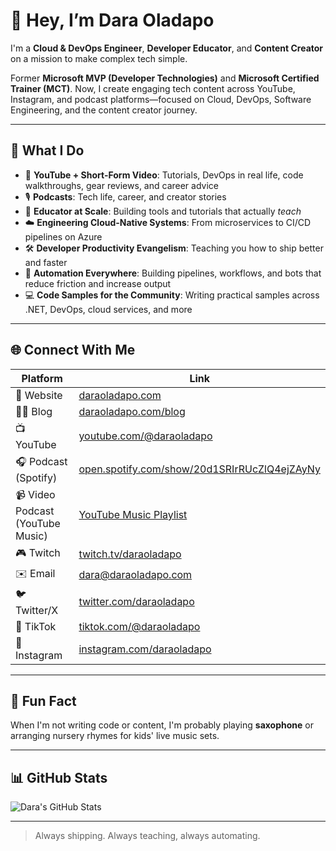 # 👋 Hey, I’m Dara Oladapo

I'm a **Cloud & DevOps Engineer**, **Developer Educator**, and **Content Creator** on a mission to make complex tech simple.

Former **Microsoft MVP (Developer Technologies)** and **Microsoft Certified Trainer (MCT)**. Now, I create engaging tech content across YouTube, Instagram, and podcast platforms—focused on Cloud, DevOps, Software Engineering, and the content creator journey.

---

## 🎯 What I Do

- 🎥 **YouTube + Short-Form Video**: Tutorials, DevOps in real life, code walkthroughs, gear reviews, and career advice  
- 🎙️ **Podcasts**: Tech life, career, and creator stories  
- 🧠 **Educator at Scale**: Building tools and tutorials that actually *teach*  
- ☁️ **Engineering Cloud-Native Systems**: From microservices to CI/CD pipelines on Azure  
- 🛠️ **Developer Productivity Evangelism**: Teaching you how to ship better and faster  
- 🤖 **Automation Everywhere**: Building pipelines, workflows, and bots that reduce friction and increase output  
- 💻 **Code Samples for the Community**: Writing practical samples across .NET, DevOps, cloud services, and more  

---

## 🌐 Connect With Me

| Platform | Link |
|--|--|
| 🔗 Website | [daraoladapo.com](https://daraoladapo.com) |
| ✍🏽 Blog | [daraoladapo.com/blog](https://daraoladapo.com/blog) |
| 📺 YouTube | [youtube.com/@daraoladapo](https://youtube.com/@daraoladapo) |
| 🎧 Podcast (Spotify) | [open.spotify.com/show/20d1SRIrRUcZlQ4ejZAyNy](https://open.spotify.com/show/20d1SRIrRUcZlQ4ejZAyNy) |
| 📹 Video Podcast (YouTube Music) | [YouTube Music Playlist](https://music.youtube.com/playlist?list=PLLPoUzIf1nXr1BQB4NwTSBZ4m0GR7kCOP) |
| 🎮 Twitch | [twitch.tv/daraoladapo](https://twitch.tv/daraoladapo) |
| ✉️ Email | [dara@daraoladapo.com](mailto:dara@daraoladapo.com) |
| 🐦 Twitter/X | [twitter.com/daraoladapo](https://twitter.com/daraoladapo) |
| 🎵 TikTok | [tiktok.com/@daraoladapo](https://tiktok.com/@daraoladapo) |
| 📸 Instagram | [instagram.com/daraoladapo](https://instagram.com/daraoladapo) |

---

## 🎷 Fun Fact

When I'm not writing code or content, I'm probably playing **saxophone** or arranging nursery rhymes for kids' live music sets.

---

## 📊 GitHub Stats

![Dara's GitHub Stats](https://github-readme-stats.vercel.app/api?username=daraoladapo&show_icons=true&theme=radical)

---

> Always shipping. Always teaching, always automating.
